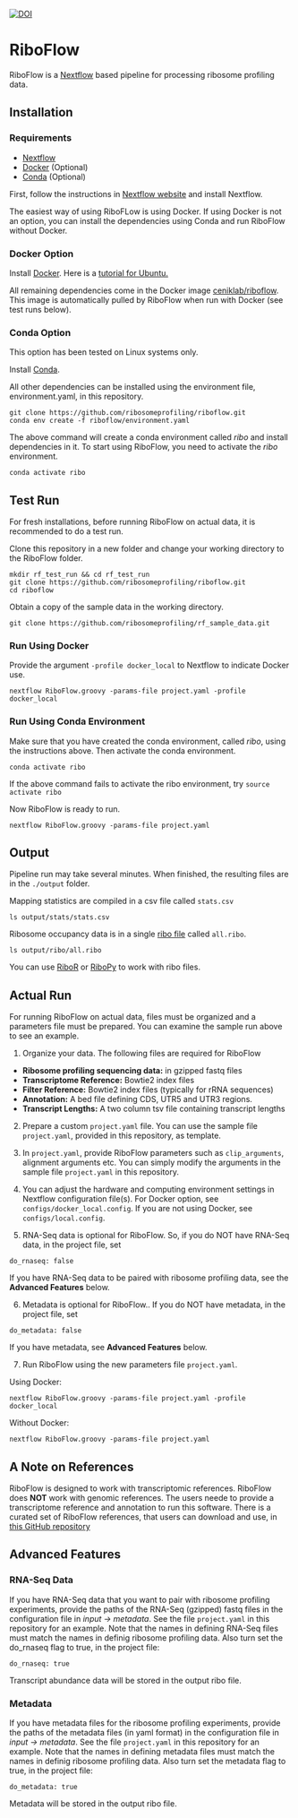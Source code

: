 [![DOI](https://zenodo.org/badge/DOI/10.5281/zenodo.3376949.svg)](https://doi.org/10.5281/zenodo.3376949)


# RiboFlow

RiboFlow is a [Nextflow](https://www.nextflow.io/) based pipeline 
for processing ribosome profiling data.

## Installation

### Requirements

* [Nextflow](https://www.nextflow.io/)
* [Docker](https://docs.docker.com/install/) (Optional) 
* [Conda](https://conda.io/en/latest/miniconda.html) (Optional)

First, follow the instructions in [Nextflow website](https://www.nextflow.io/) and install Nextflow. 

The easiest way of using RiboFLow is using Docker.
If using Docker is not an option, you can install the dependencies using Conda
and run RiboFlow without Docker. 

### Docker Option

Install [Docker](https://docs.docker.com/install/). 
Here is a [tutorial for Ubuntu.](https://www.digitalocean.com/community/tutorials/how-to-install-and-use-docker-on-ubuntu-18-04)

All remaining dependencies come in the Docker image [ceniklab/riboflow](https://hub.docker.com/r/ceniklab/riboflow).
This image is automatically pulled by RiboFlow when run with Docker (see test runs below). 

### Conda Option

This option has been tested on Linux systems only.

Install  [Conda](https://conda.io/en/latest/miniconda.html). 

All other dependencies can be installed using the environment file,
environment.yaml, in this repository.
```
git clone https://github.com/ribosomeprofiling/riboflow.git
conda env create -f riboflow/environment.yaml
```

The above command will create a conda environment called _ribo_
and install dependencies in it.
To start using RiboFlow, you need to activate the _ribo_ environment.

`conda activate ribo`

## Test Run

For fresh installations, before running RiboFlow on actual data,
it is recommended to do a test run.

Clone this repository in a new folder and change your working directory to the RiboFlow folder. 
```
mkdir rf_test_run && cd rf_test_run
git clone https://github.com/ribosomeprofiling/riboflow.git
cd riboflow
```

Obtain a copy of the sample data in the working directory.
```
git clone https://github.com/ribosomeprofiling/rf_sample_data.git
```

### Run Using Docker

Provide the argument `-profile docker_local` to Nextflow to indicate Docker use. 

`nextflow RiboFlow.groovy -params-file project.yaml -profile docker_local`

### Run Using Conda Environment

Make sure that you have created the conda environment, called _ribo_,
using the instructions above. Then activate the conda environment.

`conda activate ribo` 

If the above command fails to activate the ribo environment, try
`source activate ribo`
 
Now RiboFlow is ready to run.

`nextflow RiboFlow.groovy -params-file project.yaml`

## Output

Pipeline run may take several minutes.
When finished, the resulting files are in the `./output` folder.

Mapping statistics are compiled in a csv file called `stats.csv` 

```
ls output/stats/stats.csv
```

Ribosome occupancy data is in a single 
[ribo file](https://ribopy.readthedocs.io/en/latest/ribo_file_format.html) called `all.ribo`.

`ls output/ribo/all.ribo`

You can use 
[RiboR](https://github.com/ribosomeprofiling/ribor) or
[RiboPy](https://github.com/ribosomeprofiling/ribopy) to work with ribo files.


## Actual Run

For running RiboFlow on actual data, files must be organized and a parameters file must be prepared.
You can examine the sample run above to see an example.

1. Organize your data. The following files are required for RiboFlow
* **Ribosome profiling sequencing data:** in gzipped fastq files 
* **Transcriptome Reference:** Bowtie2 index files
* **Filter Reference:** Bowtie2 index files (typically for rRNA sequences)
* **Annotation:** A bed file defining CDS, UTR5 and UTR3 regions.
* **Transcript Lengths:** A two column tsv file containing transcript lengths

2. Prepare a custom `project.yaml` file. 
You can use the sample file `project.yaml`, provided in this repository,
as template.

3. In `project.yaml`, provide RiboFlow parameters such as `clip_arguments`, alignment arguments etc.
You can simply modify the arguments in the sample file `project.yaml` in this repository.

4. You can adjust the hardware and computing environment settings in Nextflow configuration file(s).
For Docker option, see `configs/docker_local.config`. If you are not using Docker,
see `configs/local.config`.

5. RNA-Seq data is optional for RiboFlow. So, if you do NOT have RNA-Seq data, in the project file, set

`do_rnaseq: false`

If you have RNA-Seq data to be paired with ribosome profiling data, see the __Advanced Features__ below.


6. Metadata is optional for RiboFlow.. If you do NOT have metadata, in the project file, set

`do_metadata: false`

If you have metadata, see __Advanced Features__ below.

7. Run RiboFlow using the new parameters file `project.yaml`.

Using Docker:
 
`nextflow RiboFlow.groovy -params-file project.yaml -profile docker_local`

Without Docker:

`nextflow RiboFlow.groovy -params-file project.yaml`

## A Note on References

RiboFlow is designed to work with transcriptomic references. RiboFlow does **NOT** work with genomic references. 
The users neede to provide a transcriptome reference and annotation to run this software.
There is a curated set of RiboFlow references, that users can download and use, in
[this GitHub repository](https://github.com/ribosomeprofiling/references_for_riboflow)

## Advanced Features

### RNA-Seq Data

If you have RNA-Seq data that you want to pair with ribosome profiling experiments,
provide the paths of the RNA-Seq (gzipped) fastq files  in the configuration file in
_input -> metadata_. See the file `project.yaml` in this repository for an example.
Note that the names in defining RNA-Seq files must match the names in definig ribosome profiling data.
Also turn set the do_rnaseq flag to true, in the project file:

`do_rnaseq: true`

Transcript abundance data will be stored in the output ribo file.

### Metadata

If you have metadata files for the ribosome profiling experiments,
provide the paths of the metadata files (in yaml format) in the configuration file in
_input -> metadata_. See the file `project.yaml` in this repository for an example.
Note that the names in defining metadata files must match the names in definig ribosome profiling data.
Also turn set the metadata flag to true, in the project file:

`do_metadata: true`

Metadata will be stored in the output ribo file.

